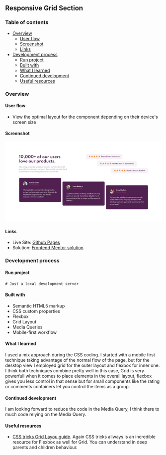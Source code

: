 ## Responsive Grid Section

### Table of contents
- [Overview](#overview)
    - [User flow](#user-flow)
    - [Screenshot](#screenshot)
    - [Links](#links)
- [Development process](#development-process)
    - [Run project](#run-project)
    - [Built with](#built-with)
    - [What I learned](#what-i-learned)
    - [Continued development](#continued-development)
    - [Useful resources](#useful-resources)

### Overview

#### User flow
- View the optimal layout for the component depending on their device's screen size

#### Screenshot
![Mobile preview](./designs/desktopView.PNG)

#### Links
- Live Site: [Github Pages](https://alexcumplido.github.io/frontend-mentor/grid-section/)
- Solution: [Frontend Mentor solution](https://www.frontendmentor.io/solutions/flexboxgrid-with-minimal-media-query-HyEJqhZmc)

### Development process

#### Run project
```
# Just a local development server
```

#### Built with
- Semantic HTML5 markup
- CSS custom properties
- Flexbox
- Grid Layout
- Media Queries
- Mobile-first workflow

#### What I learned
I used a mix approach during the CSS coding. I started with a mobile first technique taking advantage of the normal flow of the page, but for the desktop view I employed grid for the outer layout and flexbox for inner one. I think both techniques combine pretty well in this case, Grid is very powerfull when it comes to place elements in the overall layout, flexbox gives you less control in that sense but for small components like the rating or comments containers let you control the items as a group.

#### Continued development
I am looking forward to reduce the code in the Media Query, I think there to much code relying on the Media Query.

#### Useful resources
- [CSS tricks Grid Layou guide](https://css-tricks.com/snippets/css/complete-guide-grid/). Again CSS tricks allways is an incredible resource for Flexbox as well for Grid. You can understand in deep parents and children behaviour.
